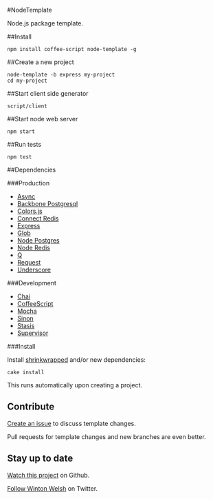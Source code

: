 #NodeTemplate

Node.js package template.

##Install

	npm install coffee-script node-template -g

##Create a new project

	node-template -b express my-project
	cd my-project

##Start client side generator

	script/client

##Start node web server

	npm start

##Run tests

	npm test

##Dependencies

###Production

* [Async](https://github.com/caolan/async)
* [Backbone Postgresql](https://github.com/winton/backbone-postgresql)
* [Colors.js](https://github.com/marak/colors.js)
* [Connect Redis](https://github.com/visionmedia/connect-redis)
* [Express](http://expressjs.com)
* [Glob](https://github.com/isaacs/node-glob)
* [Node Postgres](https://github.com/brianc/node-postgres)
* [Node Redis](https://github.com/mranney/node_redis)
* [Q](https://github.com/kriskowal/q)
* [Request](https://github.com/mikeal/request)
* [Underscore](http://documentcloud.github.com/underscore)

###Development

* [Chai](http://chaijs.com)
* [CoffeeScript](http://coffeescript.org)
* [Mocha](http://visionmedia.github.com/mocha)
* [Sinon](http://sinonjs.org)
* [Stasis](http://stasis.me)
* [Supervisor](https://github.com/isaacs/node-supervisor)

###Install

Install [shrinkwrapped](http://npmjs.org/doc/shrinkwrap.html) and/or new dependencies:

	cake install

This runs automatically upon creating a project.

## Contribute

[Create an issue](https://github.com/winton/node-template/issues/new) to discuss template changes.

Pull requests for template changes and new branches are even better.

## Stay up to date

[Watch this project](https://github.com/winton/node-template#) on Github.

[Follow Winton Welsh](http://twitter.com/intent/user?screen_name=wintonius) on Twitter.